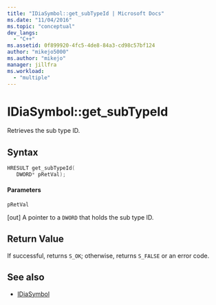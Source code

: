 ```yaml
---
title: "IDiaSymbol::get_subTypeId | Microsoft Docs"
ms.date: "11/04/2016"
ms.topic: "conceptual"
dev_langs:
  - "C++"
ms.assetid: 0f899920-4fc5-4de8-84a3-cd98c57bf124
author: "mikejo5000"
ms.author: "mikejo"
manager: jillfra
ms.workload:
  - "multiple"
---
```

# IDiaSymbol::get_subTypeId
Retrieves the sub type ID.

## Syntax

```C++
HRESULT get_subTypeId(
   DWORD* pRetVal);
```

#### Parameters
 `pRetVal`

[out] A pointer to a `DWORD` that holds the sub type ID.

## Return Value
 If successful, returns `S_OK`; otherwise, returns `S_FALSE` or an error code.

## See also
- [IDiaSymbol](../../debugger/debug-interface-access/idiasymbol.md)